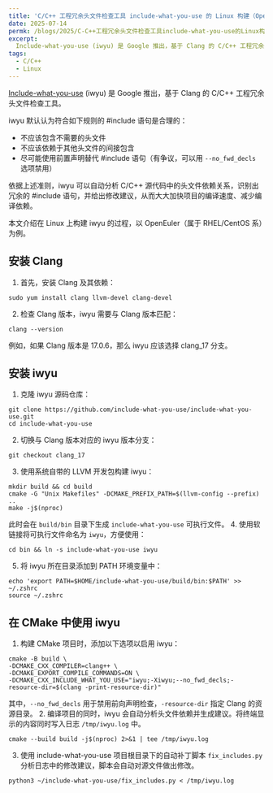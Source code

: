 ```yaml
---
title: 'C/C++ 工程冗余头文件检查工具 include-what-you-use 的 Linux 构建（OpenEuler/CentOS）'
date: 2025-07-14
permk: /blogs/2025/C-C++工程冗余头文件检查工具include-what-you-use的Linux构建
excerpt:
  Include-what-you-use (iwyu) 是 Google 推出，基于 Clang 的 C/C++ 工程冗余头文件检查工具。本文介绍在 Linux 上构建 iwyu 的过程，以 OpenEuler（属于 RHEL/CentOS 系）为例。 
tags:
  - C/C++
  - Linux
---
```


[Include-what-you-use](https://github.com/include-what-you-use/include-what-you-use) (iwyu) 是 Google 推出，基于 Clang 的 C/C++ 工程冗余头文件检查工具。

iwyu 默认认为符合如下规则的 #include 语句是合理的：

- 不应该包含不需要的头文件
- 不应该依赖于其他头文件的间接包含
- 尽可能使用前置声明替代 #include 语句（有争议，可以用 `--no_fwd_decls` 选项禁用）

依据上述准则，iwyu 可以自动分析 C/C++ 源代码中的头文件依赖关系，识别出冗余的 #include 语句，并给出修改建议，从而大大加快项目的编译速度、减少编译依赖。

本文介绍在 Linux 上构建 iwyu 的过程，以 OpenEuler（属于 RHEL/CentOS 系）为例。

## 安装 Clang

1. 首先，安装 Clang 及其依赖：
  ```shell
  sudo yum install clang llvm-devel clang-devel
  ```
2. 检查 Clang 版本，iwyu 需要与 Clang 版本匹配：
  ```shell
  clang --version
  ```
  例如，如果 Clang 版本是 17.0.6，那么 iwyu 应该选择 clang_17 分支。

## 安装 iwyu

1. 克隆 iwyu 源码仓库：
  ```shell
  git clone https://github.com/include-what-you-use/include-what-you-use.git
  cd include-what-you-use
  ```
2. 切换与 Clang 版本对应的 iwyu 版本分支：
  ```shell
  git checkout clang_17
  ```
3. 使用系统自带的 LLVM 开发包构建 iwyu：
  ```shell
  mkdir build && cd build
  cmake -G "Unix Makefiles" -DCMAKE_PREFIX_PATH=$(llvm-config --prefix) ..
  make -j$(nproc)
  ```
  此时会在 `build/bin` 目录下生成 `include-what-you-use` 可执行文件。
4. 使用软链接将可执行文件命名为 `iwyu`，方便使用：
  ```shell
  cd bin && ln -s include-what-you-use iwyu
  ```
5. 将 iwyu 所在目录添加到 PATH 环境变量中：
  ```shell
  echo 'export PATH=$HOME/include-what-you-use/build/bin:$PATH' >> ~/.zshrc
  source ~/.zshrc
  ```

## 在 CMake 中使用 iwyu

1. 构建 CMake 项目时，添加以下选项以启用 iwyu：
  ```shell
  cmake -B build \
  -DCMAKE_CXX_COMPILER=clang++ \
  -DCMAKE_EXPORT_COMPILE_COMMANDS=ON \
  -DCMAKE_CXX_INCLUDE_WHAT_YOU_USE="iwyu;-Xiwyu;--no_fwd_decls;-resource-dir=$(clang -print-resource-dir)"
  ```
  其中，`--no_fwd_decls` 用于禁用前向声明检查，`-resource-dir` 指定 Clang 的资源目录。
2. 编译项目的同时，iwyu 会自动分析头文件依赖并生成建议。将终端显示的内容同时写入日志 `/tmp/iwyu.log` 中。
  ```shell
  cmake --build build -j$(nproc) 2>&1 | tee /tmp/iwyu.log
  ```
3. 使用 include-what-you-use 项目根目录下的自动补丁脚本 `fix_includes.py` 分析日志中的修改建议，脚本会自动对源文件做出修改。
  ```shell
  python3 ~/include-what-you-use/fix_includes.py < /tmp/iwyu.log
  ```